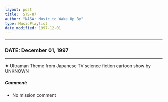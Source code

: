 ```yaml
---
layout: post
title:  STS-87
author: "NASA: Music to Wake Up By"
type: MusicPlaylist
date_modified: 1997-12-01
---
```


----
### DATE: December 01, 1997
----
✷ Ultraman Theme from Japanese TV science fiction cartoon show by UNKNOWN

##### Comment:
* No mission comment
